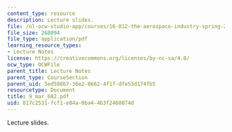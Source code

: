 ```yaml
---
content_type: resource
description: Lecture slides.
file: /ol-ocw-studio-app/courses/16-812-the-aerospace-industry-spring-2004/817c2531fcf1e84a0ba44b3f2468074d_9_mar_682.pdf
file_size: 268094
file_type: application/pdf
learning_resource_types:
- Lecture Notes
license: https://creativecommons.org/licenses/by-nc-sa/4.0/
ocw_type: OCWFile
parent_title: Lecture Notes
parent_type: CourseSection
parent_uid: 5ed598b7-36e2-8662-4f1f-dfe53d174fb5
resourcetype: Document
title: 9_mar_682.pdf
uid: 817c2531-fcf1-e84a-0ba4-4b3f2468074d
---
```

Lecture slides.